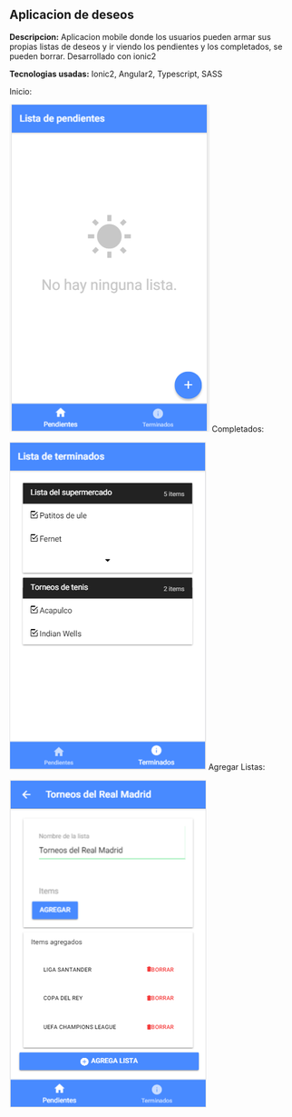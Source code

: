 ## Aplicacion de deseos

**Descripcion:**
Aplicacion mobile donde los usuarios pueden armar sus propias listas de deseos y ir viendo los pendientes y los completados, se pueden borrar.
Desarrollado con ionic2

**Tecnologias usadas:**
Ionic2, Angular2, Typescript, SASS

Inicio:

![Image of inicio](imagenes/pendientes.PNG)
Completados:

![Image of inicio](imagenes/completados.PNG)
Agregar Listas:

![Image of inicio](imagenes/agregar.PNG)



